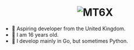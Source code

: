 <h1 align="center">
<img src="https://github.com/mt6x/mt6x/standard.gif" alt="MT6X">
</h1>

- 🌱 Aspiring developer from the United Kingdom.
- 🌱 I am 16 years old.
- 🌱 I develop mainly in Go, but sometimes Python.
